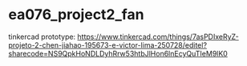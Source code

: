 # ea076_project2_fan

tinkercad prototype:
https://www.tinkercad.com/things/7asPDIxeRyZ-projeto-2-chen-jiahao-195673-e-victor-lima-250728/editel?sharecode=NS9QpkHoNDLDyhRrw53htbJlHon6lnEcyQuTIeM9lK0

